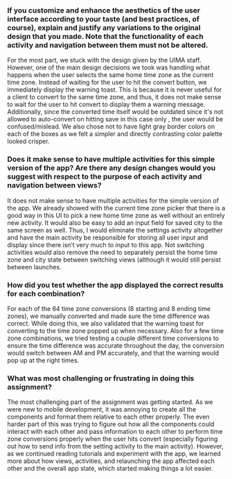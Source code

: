 ### If you customize and enhance the aesthetics of the user interface according to your taste (and best practices, of course), explain and justify any variations to the original design that you made. Note that the functionality of each activity and navigation between them must not be altered.
For the most part, we stuck with the design given by the UIMA staff. However, one of the main design decisions we took was handling what happens when the user selects the same home time zone as the current time zone. Instead of waiting for the user to hit the convert button, we immediately display the warning toast. This is because it is never useful for a client to convert to the same time zone, and thus, it does not make sense to wait for the user to hit convert to display them a warning message. Additionally, since the converted time itself would be outdated since it's not allowed to auto-convert on hitting save in this case only , the user would be confused/mislead. We also chose not to have light gray border colors on each of the boxes as we felt a simpler and directly contrasting color palette looked crisper.

### Does it make sense to have multiple activities for this simple version of the app? Are there any design changes would you suggest with respect to the purpose of each activity and navigation between views?
It does not make sense to have multiple activities for the simple version of the app. We already showed with the current time zone picker that there is a good way in this UI to pick a new home time zone as well without an entirely new activity. It would also be easy to add an input field for saved city to the same screen as well. Thus, I would eliminate the settings activity altogether and have the main activity be responsible for storing all user input and display since there isn’t very much to input to this app. Not switching activities would also remove the need to separately persist the home time zone and city state between switching views (although it would still persist between launches. 
### How did you test whether the app displayed the correct results for each combination?
For each of the 64 time zone conversions (8 starting and 8 ending time zones), we manually converted and made sure the time difference was correct. While doing this, we also validated that the warning toast for converting to the time zone popped up when necessary. Also for a few time zone combinations, we tried testing a couple different time conversions to ensure the time difference was accurate throughout the day, the conversion would switch between AM and PM accurately, and that the warning would pop up at the right times. 
### What was most challenging or frustrating in doing this assignment?
The most challenging part of the assignment was getting started. As we were new to mobile development, it was annoying to create all the components and format them relative to each other properly. The even harder part of this was trying to figure out how all the components could interact with each other and pass information to each other to perform time zone conversions properly when the user hits convert (especially figuring out how to send info from the setting activity to the main activity). However, as we continued reading tutorials and experiment with the app, we learned more about how views, activities, and relaunching the app affected each other and the overall app state, which started making things a lot easier. 

